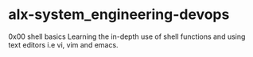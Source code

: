 # alx-system_engineering-devops
0x00 shell basics
Learning the in-depth use of shell functions and using text editors i.e vi, vim and emacs.
